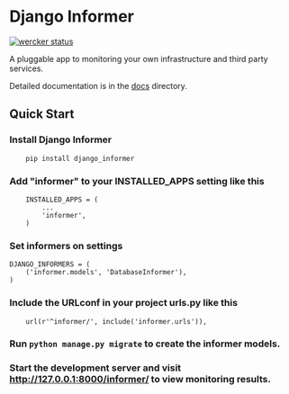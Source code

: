 # Django Informer

[![wercker status](https://app.wercker.com/status/0d5743ef22b8fe14d2929ec4d987ef0d/s "wercker status")](https://app.wercker.com/project/bykey/0d5743ef22b8fe14d2929ec4d987ef0d)

A pluggable app to monitoring your own infrastructure and third party services.

Detailed documentation is in the [docs](docs) directory.

## Quick Start

### Install Django Informer

```
    pip install django_informer
```

### Add "informer" to your INSTALLED_APPS setting like this

```
    INSTALLED_APPS = (
        ...
        'informer',
    )
```

### Set informers on settings

```
DJANGO_INFORMERS = (
    ('informer.models', 'DatabaseInformer'),
)
```

### Include the URLconf in your project urls.py like this

```
    url(r'^informer/', include('informer.urls')),
```

### Run ```python manage.py migrate``` to create the informer models.

### Start the development server and visit http://127.0.0.1:8000/informer/ to view monitoring results.
